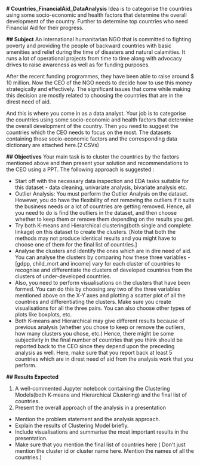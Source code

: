**# Countries_FinancialAid_DataAnalysis**
Idea is to categorise the countries using some socio-economic and health factors that determine the overall development of the country. Further to determine top countries who need Financial Aid for their progress.

**## Subject**
An international humanitarian NGO that is committed to fighting poverty and providing the people of backward countries with basic amenities and relief during the time of disasters and natural calamities. It runs a lot of operational projects from time to time along with advocacy drives to raise awareness as well as for funding purposes.

After the recent funding programmes, they have been able to raise around $ 10 million. Now the CEO of the NGO needs to decide how to use this money strategically and effectively. The significant issues that come while making this decision are mostly related to choosing the countries that are in the direst need of aid. 

And this is where you come in as a data analyst. Your job is to categorise the countries using some socio-economic and health factors that determine the overall development of the country. Then you need to suggest the countries which the CEO needs to focus on the most.  The datasets containing those socio-economic factors and the corresponding data dictionary are attached here.(2 CSVs)

**## Objectives**
Your main task is to cluster the countries by the factors mentioned above and then present your solution and recommendations to the CEO using a PPT.  The following approach is suggested :

* Start off with the necessary data inspection and EDA tasks suitable for this dataset - data cleaning, univariate analysis, bivariate analysis etc.
* Outlier Analysis: You must perform the Outlier Analysis on the dataset. However, you do have the flexibility of not removing the outliers if it suits the business needs or a lot of countries are getting removed. Hence, all you need to do is find the outliers in the dataset, and then choose whether to keep them or remove them depending on the results you get.
* Try both K-means and Hierarchical clustering(both single and complete linkage) on this dataset to create the clusters. [Note that both the methods may not produce identical results and you might have to choose one of them for the final list of countries.]
* Analyse the clusters and identify the ones which are in dire need of aid. You can analyse the clusters by comparing how these three variables - [gdpp, child_mort and income] vary for each cluster of countries to recognise and differentiate the clusters of developed countries from the clusters of under-developed countries.
* Also, you need to perform visualisations on the clusters that have been formed.  You can do this by choosing any two of the three variables mentioned above on the X-Y axes and plotting a scatter plot of all the countries and differentiating the clusters. Make sure you create visualisations for all the three pairs. You can also choose other types of plots like boxplots, etc. 
* Both K-means and Hierarchical may give different results because of previous analysis (whether you chose to keep or remove the outliers, how many clusters you chose,  etc.) Hence, there might be some subjectivity in the final number of countries that you think should be reported back to the CEO since they depend upon the preceding analysis as well. Here, make sure that you report back at least 5 countries which are in direst need of aid from the analysis work that you perform.

**## Results  Expected**
1. A well-commented Jupyter notebook containing the Clustering Models(both K-means and Hierarchical Clustering) and the final list of countries.
2. Present the overall approach of the analysis in a presentation 
  * Mention the problem statement and the analysis approach.
  * Explain the results of  Clustering Model briefly.
  * Include visualisations and summarise the most important results in the presentation.
  * Make sure that you mention the final list of countries here ( Don't just mention the cluster id or cluster name here. Mention the names of all the countries.)
